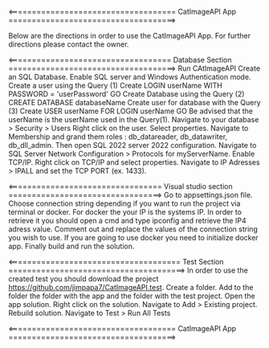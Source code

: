 <==================================== CatImageAPI App ====================================>

Below are the directions in order to use the CatImageAPI App.
For further directions please contact the owner.

<=================================== Database Section ====================================>
Run CAtImageAPI
Create an SQL Database.
Enable SQL server and Windows Authentication mode.
    Create a user using the Query (1)
    Create LOGIN userName
    WITH PASSWORD = 'userPassword'
    GO
Create Database using the Query (2)
    CREATE DATABASE databaseName
Create user for database with the Query (3)
    Create USER userName
    FOR LOGIN userName
    GO
Be advised that the userName is the userName used in the Query(1).
Navigate to your database > Security > Users
Right click on the user.
Select properties.
Navigate to Membership and grand them roles : db_datareader, db_datawriter, db_dll_admin.
Then open SQL 2022 server 2022 configuration.
Navigate to SQL Server Network Configuration > Protocols for myServerName.
Enable TCP/IP.
Right click on TCP/IP and select properties.
Navigate to IP Adresses > IPALL and set the TCP PORT (ex. 1433).

<================================= Visual studio section =================================>
Go to appsettings.json file.
Choose connection string depending if you want to run the project via terminal or docker.
For docker the your IP is the systems IP.
In order to retrieve it you should open a cmd and type ipconfig and retrieve the IP4 adress value.
Comment out and replace the values of the connection string you wish to use.
If you are going to use docker you need to initialize docker app.
Finally build and run the solution.

<===================================== Test Section ======================================>
In order to use the created test you should download the project https://github.com/jimpapa7/CatImageAPI.test.
Create a folder.
Add to the folder the folder with the app and the folder with the test project.
Open the app solution.
Right click on the solution.
Navigate to Add > Existing project.
Rebuild solution.
Navigate to Test > Run All Tests

<==================================== CatImageAPI App ====================================>
